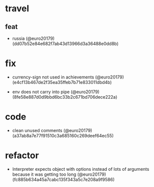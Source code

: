# travel

## feat

* russia (@euro20179) (dd07b52e84e682f7ab43d13966d3a36488e0dd8b)


# fix

* currency-sign not used in achievements (@euro20179) (e4cf13b467de2f35ea35ffeb7b71e833011dbd4b)

* env does not carry into pipe (@euro20179) (8fe58e887d0d9bbd6bc33b2c671bd706dece222a)


# code

* clean unused comments (@euro20179) (a37ab8a7e77f91510c3a685160c269deef64ec55)


# refactor

* Interpreter expects object with options instead of lots of arguments because it was getting too long (@euro20179) (fc885b634a45a7cabc135f343a5c7e208a9f9586)


